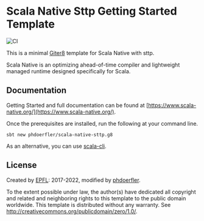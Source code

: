 # Scala Native Sttp Getting Started Template

![CI](https://github.com/phdoerfler/scala-native-sttp.g8/workflows/CI/badge.svg)

This is a minimal [Giter8][g8] template for Scala Native with sttp.

Scala Native is an optimizing ahead-of-time compiler and lightweight managed runtime designed specifically for Scala.

## Documentation

Getting Started and full documentation can be found at [https://www.scala-native.org/](https://www.scala-native.org/).

Once the prerequisites are installed, run the following at your command line.

```
sbt new phdoerfler/scala-native-sttp.g8
```
As an alternative, you can use [scala-cli](https://scala-cli.virtuslab.org/).

## License

Created by [EPFL](https://www.epfl.ch/labs/lamp/): 2017-2022, modified by [phdoerfler](https://github.com/phdoerfler).

To the extent possible under law, the author(s) have dedicated all copyright and related and neighboring rights to this template to the public domain worldwide. This template is distributed without any warranty. See <http://creativecommons.org/publicdomain/zero/1.0/>.

[g8]: http://www.foundweekends.org/giter8/
